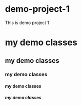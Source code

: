 # demo-project-1
This is demo project 1
<h1>my demo classes </h1>
<h2>my demo classes </h2>
<h3>my demo classes </h3>
<h4>my demo classes </h4>
<h5>my demo classes </h5>

